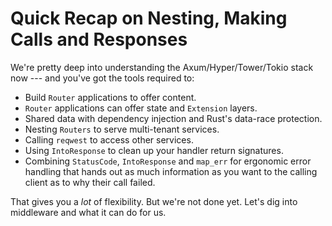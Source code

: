 # Quick Recap on Nesting, Making Calls and Responses

We're pretty deep into understanding the Axum/Hyper/Tower/Tokio stack now --- and you've got the tools required to:

* Build `Router` applications to offer content.
* `Router` applications can offer state and `Extension` layers.
* Shared data with dependency injection and Rust's data-race protection.
* Nesting `Routers` to serve multi-tenant services.
* Calling `reqwest` to access other services.
* Using `IntoResponse` to clean up your handler return signatures.
* Combining `StatusCode`, `IntoResponse` and `map_err` for ergonomic error handling that hands out as much information as you want to the calling client as to why their call failed.

That gives you a *lot* of flexibility. But we're not done yet. Let's dig into middleware and what it can do for us.
